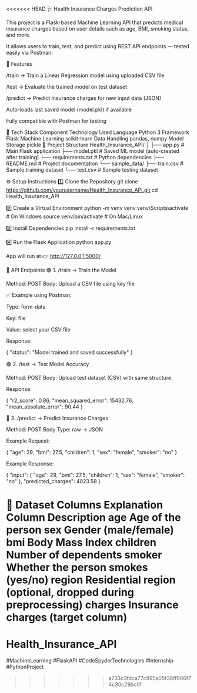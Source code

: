 <<<<<<< HEAD
🩺 Health Insurance Charges Prediction API

This project is a Flask-based Machine Learning API that predicts medical insurance charges based on user details such as age, BMI, smoking status, and more.

It allows users to train, test, and predict using REST API endpoints — tested easily via Postman.

🚀 Features

/train → Train a Linear Regression model using uploaded CSV file

/test → Evaluate the trained model on test dataset

/predict → Predict insurance charges for new input data (JSON)

Auto-loads last saved model (model.pkl) if available

Fully compatible with Postman for testing

🧠 Tech Stack
Component	Technology Used
Language	Python 3
Framework	Flask
Machine Learning	scikit-learn
Data Handling	pandas, numpy
Model Storage	pickle
📂 Project Structure
Health_Insurance_API/
│
├── app.py                # Main Flask application
├── model.pkl             # Saved ML model (auto-created after training)
├── requirements.txt      # Python dependencies
├── README.md             # Project documentation
└── sample_data/
    ├── train.csv         # Sample training dataset
    └── test.csv          # Sample testing dataset

⚙️ Setup Instructions
1️⃣ Clone the Repository
git clone https://github.com/yourusername/Health_Insurance_API.git
cd Health_Insurance_API

2️⃣ Create a Virtual Environment
python -m venv venv
venv\Scripts\activate    # On Windows
source venv/bin/activate # On Mac/Linux

3️⃣ Install Dependencies
pip install -r requirements.txt

4️⃣ Run the Flask Application
python app.py


App will run at 👉 http://127.0.0.1:5000/

🧾 API Endpoints
🟢 1. /train → Train the Model

Method: POST
Body: Upload a CSV file using key file

✅ Example using Postman:

Type: form-data

Key: file

Value: select your CSV file

Response:

{
  "status": "Model trained and saved successfully"
}

🟣 2. /test → Test Model Accuracy

Method: POST
Body: Upload test dataset (CSV) with same structure

Response:

{
  "r2_score": 0.86,
  "mean_squared_error": 15432.76,
  "mean_absolute_error": 90.44
}

🔵 3. /predict → Predict Insurance Charges

Method: POST
Body Type: raw → JSON

Example Request:

{
  "age": 29,
  "bmi": 27.5,
  "children": 1,
  "sex": "female",
  "smoker": "no"
}


Example Response:

{
  "input": {
    "age": 29,
    "bmi": 27.5,
    "children": 1,
    "sex": "female",
    "smoker": "no"
  },
  "predicted_charges": 4023.58
}

🧩 Dataset Columns Explanation
Column	Description
age	Age of the person
sex	Gender (male/female)
bmi	Body Mass Index
children	Number of dependents
smoker	Whether the person smokes (yes/no)
region	Residential region (optional, dropped during preprocessing)
charges	Insurance charges (target column)
=======
# Health_Insurance_API
#MachineLearning #FlaskAPI #CodeSpyderTechnologies #Internship #PythonProject
>>>>>>> a733c3fdca77c995a05f36ff906f74c30c29bc0f
